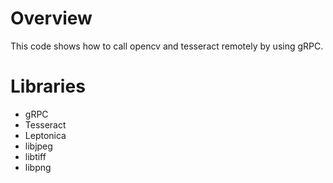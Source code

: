 # Overview
This code shows how to call opencv and tesseract remotely by using gRPC. 

# Libraries
- gRPC
- Tesseract
- Leptonica
- libjpeg
- libtiff
- libpng
